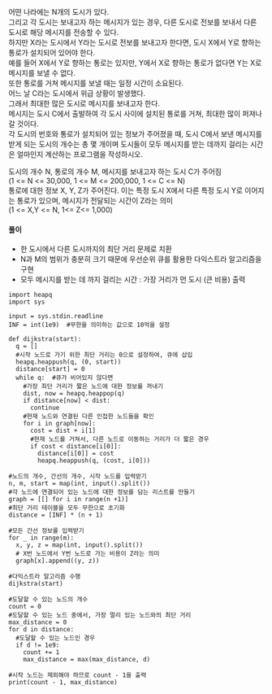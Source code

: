 어떤 나라에는 N개의 도시가 있다.   
그리고 각 도시는 보내고자 하는 메시지가 있는 경우, 다른 도시로 전보를 보내서 다른 도시로 해당 메시지를 전송할 수 있다.   
하지만 X라는 도시에서 Y라는 도시로 전보를 보내고자 한다면, 도시 X에서 Y로 향하는 통로가 설치되어 있어야 한다.   
예를 들어 X에서 Y로 향하는 통로는 있지만, Y에서 X로 향하는 통로가 없다면 Y는 X로 메시지를 보낼 수 없다.   
또한 통로를 거쳐 메시지를 보낼 때는 일정 시간이 소요된다.   
어느 날 C라는 도시에서 위급 상황이 발생했다.   
그래서 최대한 많은 도시로 메시지를 보내고자 한다.   
메시지는 도시 C에서 출발하여 각 도시 사이에 설치된 통로를 거쳐, 최대한 많이 퍼져나갈 것이다.   
각 도시의 번호와 통로가 설치되어 있는 정보가 주어졌을 때, 도시 C에서 보낸 메시지를 받게 되는 도시의 개수는 총 몇 개이며 도시들이 모두 메시지를 받는 데까지 걸리는 시간은 얼마인지 계산하는 프로그램을 작성하시오.   
   
도시의 개수 N, 통로의 개수 M, 메시지를 보내고자 하는 도시 C가 주어짐   
(1 <= N <= 30,000, 1 <= M <= 200,000, 1 <= C <= N)   
통로에 대한 정보 X, Y, Z가 주어진다. 이는 특정 도시 X에서 다른 특정 도시 Y로 이어지는 통로가 있으며, 메시지가 전달되는 시간이 Z라는 의미   
(1 <= X,Y <= N, 1<= Z<= 1,000)   
   
#### 풀이   
   
- 한 도시에서 다른 도시까지의 최단 거리 문제로 치환
- N과 M의 범위가 충분히 크기 때문에 우선순위 큐를 활용한 다익스트라 알고리즘을 구현
- 모두 메시지를 받는 데 까지 걸리는 시간 : 가장 거리가 먼 도시 (큰 비용) 출력
   
   
<pre><code>import heapq
import sys

input = sys.stdin.readline
INF = int(1e9)  #무한을 의미하는 값으로 10억을 설정

def dijkstra(start):
  q = []
  #시작 노드로 가기 위한 최단 거리는 0으로 설정하여, 큐에 삽입
  heapq.heappush(q, (0, start))
  distance[start] = 0
  while q:  #큐가 비어있지 않다면
    #가장 최단 거리가 짧은 노드에 대한 정보를 꺼내기
    dist, now = heapq.heappop(q)
    if distance[now] < dist:
      continue
    #현재 노드와 연결된 다른 인접한 노드들을 확인
    for i in graph[now]:
      cost = dist + i[1]
      #현재 노드를 거쳐서, 다른 노드로 이동하는 거리가 더 짧은 경우
      if cost < distance[i[0]]:
        distance[i[0]] = cost
        heapq.heappush(q, (cost, i[0]))

#노드의 개수, 간선의 개수, 시작 노드를 입력받기
n, m, start = map(int, input().split())
#각 노드에 연결되어 있는 노드에 대한 정보를 담는 리스트를 만들기
graph = [[] for i in range(n +1)]
#최단 거리 테이블을 모두 무한으로 초기화
distance = [INF] * (n + 1)

#모든 간선 정보를 입력받기
for _ in range(m):
  x, y, z = map(int, input().split())
  # X번 노드에서 Y번 노드로 가는 비용이 Z라는 의미
  graph[x].append((y, z))

#다익스트라 알고리즘 수행
dijkstra(start)

#도달할 수 있는 노드의 개수
count = 0
#도달할 수 있는 노드 중에서, 가장 멀리 있는 노드와의 최단 거리
max_distance = 0
for d in distance:
  #도달할 수 있는 노드인 경우
  if d != 1e9:
    count += 1
    max_distance = max(max_distance, d)

#시작 노드는 제외해야 하므로 count - 1을 출력
print(count - 1, max_distance)</code></pre>
   
